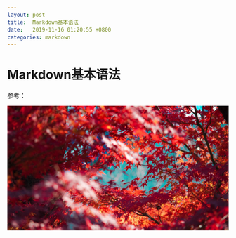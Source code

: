 ```yaml
---
layout: post
title:  Markdown基本语法
date:   2019-11-16 01:20:55 +0800
categories: markdown
---
```

# Markdown基本语法




参考：

[Markdown基本语法]:https://www.jianshu.com/p/191d1e21f7ed
![avatar](/assets/images/header_bg.jpg)